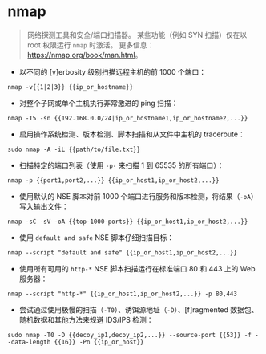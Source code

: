 # nmap

> 网络探测工具和安全/端口扫描器。
> 某些功能（例如 SYN 扫描）仅在以 root 权限运行 `nmap` 时激活。
> 更多信息：<https://nmap.org/book/man.html>。

- 以不同的 [v]erbosity 级别扫描远程主机的前 1000 个端口：

`nmap -v{{1|2|3}} {{ip_or_hostname}}`

- 对整个子网或单个主机执行非常激进的 ping 扫描：

`nmap -T5 -sn {{192.168.0.0/24|ip_or_hostname1,ip_or_hostname2,...}}`

- 启用操作系统检测、版本检测、脚本扫描和从文件中主机的 traceroute：

`sudo nmap -A -iL {{path/to/file.txt}}`

- 扫描特定的端口列表（使用 `-p-` 来扫描 1 到 65535 的所有端口）：

`nmap -p {{port1,port2,...}} {{ip_or_host1,ip_or_host2,...}}`

- 使用默认的 NSE 脚本对前 1000 个端口进行服务和版本检测，将结果（`-oA`）写入输出文件：

`nmap -sC -sV -oA {{top-1000-ports}} {{ip_or_host1,ip_or_host2,...}}`

- 使用 `default and safe` NSE 脚本仔细扫描目标：

`nmap --script "default and safe" {{ip_or_host1,ip_or_host2,...}}`

- 使用所有可用的 `http-*` NSE 脚本扫描运行在标准端口 80 和 443 上的 Web 服务器：

`nmap --script "http-*" {{ip_or_host1,ip_or_host2,...}} -p 80,443`

- 尝试通过使用极慢的扫描（`-T0`）、诱饵源地址（`-D`）、[f]ragmented 数据包、随机数据和其他方法来规避 IDS/IPS 检测：

`sudo nmap -T0 -D {{decoy_ip1,decoy_ip2,...}} --source-port {{53}} -f --data-length {{16}} -Pn {{ip_or_host}}`